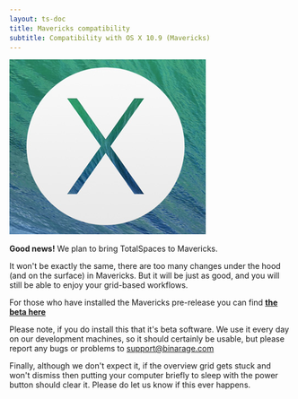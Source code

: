```yaml
---
layout: ts-doc
title: Mavericks compatibility
subtitle: Compatibility with OS X 10.9 (Mavericks)
---
```


<img src="/images/osx-mavericks.png">

**Good news!** We plan to bring TotalSpaces to Mavericks.

It won't be exactly the same, there are too many changes under the hood (and on the surface) in Mavericks. But it will be just as good, and you will still be able to enjoy your grid-based workflows.

For those who have installed the Mavericks pre-release you can find [**the beta here**](/changes2ts)

Please note, if you do install this that it's beta software. We use it every day on our development machines, so it should certainly be usable, but
please report any bugs or problems to support@binarage.com

Finally, although we don't expect it, if the overview grid gets stuck and won't dismiss then putting your computer briefly to sleep with the power button should clear it. Please do let us know if this ever happens.
